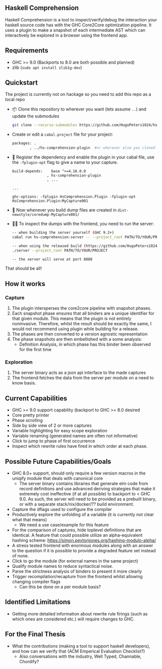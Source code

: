 ## Haskell Comprehension

Haskell Comprehension is a tool to inspect/verify/debug the interaction your haskell source code has with the GHC Core2Core optimization pipeline. It uses a plugin to make a snapshot of each intermediate AST which can interactively be explored in a browser using the frontend app.

## Requirements

* GHC >= 9.0 (Backports to 8.0 are both possible and planned)
* zlib (`sudo apt install zlib1g-dev`)

## Quickstart

The project is currently not on hackage so you need to add this repo as a local repo

- :package: Clone this repository to wherever you want (lets assume `..`) and update the submodules
  ```sh
  git clone --recurse-submodules https://github.com/HugoPeters1024/hs-comprehension 
  ```
- Create or edit a `cabal.project` file for your project: 
    ```sh
    packages: .
            , ../hs-comprehension-plugin  #or wherever else you cloned it
    ```
- :electric_plug: Register the dependency and enable the plugin in your cabal file, use the `-fplugin-opt` flag to give a name to your capture.
    ```cabal
    build-depends:    base ^>=4.16.0.0
                    , hs-comprehension-plugin
                    , ...

    ...

    ghc-options: -fplugin HsComprehension.Plugin -fplugin-opt HsComprehension.Plugin:MyCapture001
    ```

- :floppy_disk: Now whenever you build dump files are created in `dist-newstyle/coredump-MyCapture001/`


- :female_detective: To inspect the dumps with the frontend, you need to run the server:
    ```sh
    -- when building the server yourself (GHC 9.2+)
    cabal run hs-comprehension-server -- --project_root PATH/TO/YOUR/PROJECT

    -- when using the released build (https://github.com/HugoPeters1024/hs-comprehension/releases)
    ./server --project_root PATH/TO/YOUR/PROJECT

    -- the server will serve at port 8080
    ```

That should be all!

## How it works

### Capture
1. The plugin intersperses the core2core pipeline with snapshot phases.
2. Each snapshot phase ensures that all binders are a unique identifier for that given module. This means that the plugin is not entirely noninvasive. Therefore, whilst the result should be exactly the same, I would not recommend using plugin while building for a release.
3. The phases are then converted to a version agnostic representation
3. The phase snapshots are then embellished with a some analysis:
    - Definition Analysis, in which phase has this binder been observed for the first time

### Exploration
1. The server binary acts as a json api interface to the made captures
2. The frontend fetches the data from the server per module on a need to know basis.

## Current Capabilities

- GHC >= 9.0 support capability (backport to GHC >= 8.0 desired
- Core pretty printer
- Phase scrolling
- Side by side view of 2 or more captures
- Variable highlighting for easy scope exploration
- Variable renaming (generated names are often not informative)
- Click to jump to phase of first occurrence
- Inspect which rewrite rules have fired in which order at each phase.


## Possible Future Capabilities/Goals

- GHC 8.0+ support, should only require a few version macros in the uniqify module that deals with canonical core 
    - The server binary contains libraries that generate elm code from record definitions and use advanced deriving strategies that make it extremely cost ineffective (if at all possible) to backport to < GHC 9.0. As such, the server will need to be provided as a prebuilt binary, or with a separate stack/nix/docker/?? build environment.
- Capture the dflags used to configure the compiler
- Productively explore the unfolding of a variable (it is currently not clear what that means)
    - We need a use case/example for this feature
- For the comparison of captures, hide toplevel definitions that are identical. A feature that could possible utilize an alpha-equivalent hashing scheme: https://simon.peytonjones.org/hashing-modulo-alpha/
- A stress tested frontend with enormous modules along with an answer to the question if it is possible to provide a degraded feature set instead of none.
- Click to go the module (for external names in the same project)
- Qualify module names to reduce syntactical noise. 
- Parse the strictness analysis of binders to present it more clearly
- Trigger recompilation/recapture from the frontend whilst allowing changing compiler flags
    - Can this be done on a per module basis?

## Identified Limitations

- Getting more detailed information about rewrite rule firings (such as which ones are considered etc.) will require changes to GHC.


## For the Final Thesis

- What the contributions (making a tool to support haskell developers), and how can we verify that (ACM Emperical Evaluation Checklist?)
    - Also conversations with the industry, Well Typed, Channable, Chordify?






